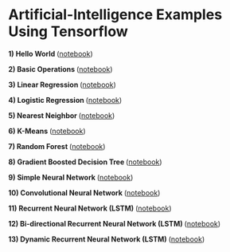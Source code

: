 # Artificial-Intelligence Examples Using Tensorflow


<strong>1) Hello World </strong>(<a href="https://github.com/pragneshs9/Artificial-Intelligence/blob/master/Examples/HelloWorld.ipynb">notebook</a>)

<strong>2) Basic Operations </strong>(<a href="https://github.com/pragneshs9/Artificial-Intelligence/blob/master/Examples/Basic_Operations.ipynb">notebook</a>)

<strong>3) Linear Regression </strong>(<a href="https://github.com/pragneshs9/Artificial-Intelligence/blob/master/Examples/Linear_Regression.ipynb">notebook</a>)

<strong>4) Logistic Regression </strong>(<a href="https://github.com/pragneshs9/Artificial-Intelligence/blob/master/Examples/Logistic_Regression.ipynb">notebook</a>)

<strong>5) Nearest Neighbor </strong>(<a href="https://github.com/pragneshs9/Artificial-Intelligence/blob/master/Examples/Nearest_Neighbor.ipynb">notebook</a>)

<strong>6) K-Means </strong>(<a href="https://github.com/pragneshs9/Artificial-Intelligence/blob/master/Examples/K_Means.ipynb">notebook</a>)

<strong>7) Random Forest </strong>(<a href="https://github.com/pragneshs9/Artificial-Intelligence/blob/master/Examples/Random_Forest.ipynb">notebook</a>)

<strong>8) Gradient Boosted Decision Tree </strong>(<a href="https://github.com/pragneshs9/Artificial-Intelligence/blob/master/Examples/Gradient_Boosted_Decision_Tree.ipynb">notebook</a>)

<strong>9) Simple Neural Network </strong>(<a href="https://github.com/pragneshs9/Artificial-Intelligence/blob/master/Examples/Neural_Network_Raw.ipynb">notebook</a>)

<strong>10) Convolutional Neural Network </strong>(<a href="https://github.com/pragneshs9/Artificial-Intelligence/blob/master/Examples/Convolutional_Network.ipynb">notebook</a>)

<strong>11) Recurrent Neural Network (LSTM) </strong>(<a href="https://github.com/pragneshs9/Artificial-Intelligence/blob/master/Examples/Recurrent_Network.ipynb">notebook</a>)

<strong>12) Bi-directional Recurrent Neural Network (LSTM) </strong>(<a href="https://github.com/pragneshs9/Artificial-Intelligence/blob/master/Examples/Bidirectional_RNN.ipynb">notebook</a>)

<strong>13) Dynamic Recurrent Neural Network (LSTM) </strong>(<a href="https://github.com/pragneshs9/Artificial-Intelligence/blob/master/Examples/Dynamic_RNN.ipynb">notebook</a>)

